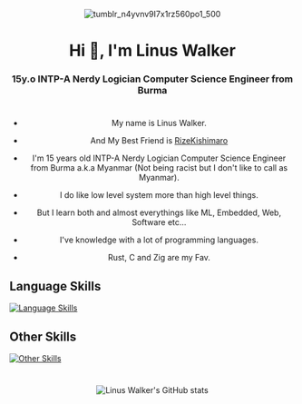 

<div align="center">
  
![tumblr_n4yvnv9I7x1rz560po1_500](https://user-images.githubusercontent.com/85013114/234225171-a1b9607c-aa65-4306-aec6-bfb216bf351e.gif)
  
<h1 align="center">Hi 👋, I'm Linus Walker</h1>


<h3 align="center">15y.o INTP-A Nerdy Logician Computer Science Engineer from Burma</h3>

#

- My name is Linus Walker.

- And My Best Friend is [RizeKishimaro](https://github.com/RizeKishimaro)

- I'm 15 years old INTP-A Nerdy Logician Computer Science Engineer from Burma a.k.a Myanmar (Not being racist but I don't like to call as Myanmar).

- I do like low level system more than high level things.

- But I learn both and almost everythings like ML, Embedded, Web, Software etc...

- I've knowledge with a lot of programming languages.

- Rust, C and Zig are my Fav.

<div align="left">

## Language Skills

[![Language Skills](https://skillicons.dev/icons?i=rust,zig,c,cpp,py,bash,js,ts,md&theme=dark)](https://skillicons.dev)

## Other Skills

[![Other Skills](https://skillicons.dev/icons?i=actix,bevy,rocket,ros,linux,docker,tensorflow,vim,neovim,emacs,godot,gtk,django,firebase&theme=dark)](https://skillicons.dev)


</div>

#

![Linus Walker's GitHub stats](https://github-readme-stats.vercel.app/api?username=Walker-00&show_icons=true&theme=radical)
